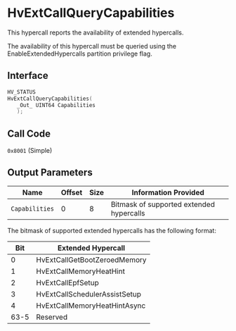 # HvExtCallQueryCapabilities

This hypercall reports the availability of extended hypercalls.

The availability of this hypercall must be queried using the EnableExtendedHypercalls partition privilege flag.

## Interface

 ```c
HV_STATUS
HvExtCallQueryCapabilities(
    _Out_ UINT64 Capabilities
    );
 ```

## Call Code
`0x8001` (Simple)

## Output Parameters

| Name                    | Offset     | Size     | Information Provided                      |
|-------------------------|------------|----------|-------------------------------------------|
| `Capabilities`          | 0          | 8        | Bitmask of supported extended hypercalls                          |

The bitmask of supported extended hypercalls has the following format:

| Bit     | Extended Hypercall                                          |
|---------|-------------------------------------------------------------|
| 0       | HvExtCallGetBootZeroedMemory                                |
| 1       | HvExtCallMemoryHeatHint                                     |
| 2       | HvExtCallEpfSetup                                           |
| 3       | HvExtCallSchedulerAssistSetup                               |
| 4       | HvExtCallMemoryHeatHintAsync                                |
| 63-5    | Reserved                                                    |
